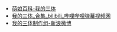 - [萌娘百科-我的三体](https://zh.moegirl.org.cn/%E6%88%91%E7%9A%84%E4%B8%89%E4%BD%93)
- [我的三体_合集_bilibili_哔哩哔哩弹幕视频网](https://www.bilibili.com/sp/%E6%88%91%E7%9A%84%E4%B8%89%E4%BD%93)
- [我的三体制作组-新浪微博](https://www.weibo.com/3bodyMC)
